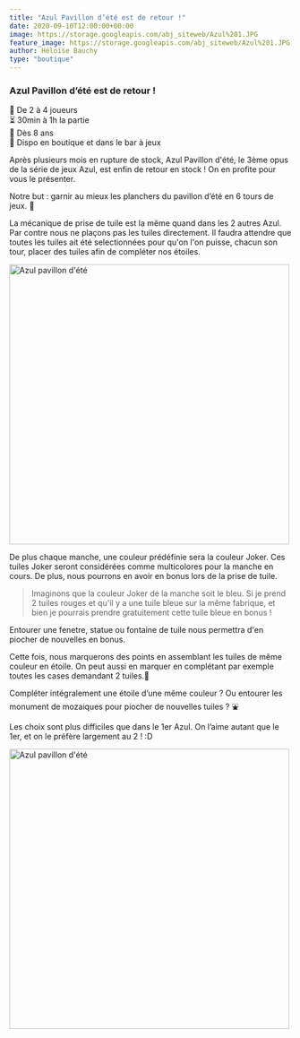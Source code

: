 ```yaml
---
title: "Azul Pavillon d’été est de retour !"
date: 2020-09-10T12:00:00+00:00
image: https://storage.googleapis.com/abj_siteweb/Azul%201.JPG
feature_image: https://storage.googleapis.com/abj_siteweb/Azul%201.JPG
author: Héloïse Bauchy
type: "boutique"
---
```

### Azul Pavillon d’été est de retour !

:busts_in_silhouette:  De 2 à 4 joueurs <br>
:hourglass_flowing_sand: 30min à 1h la partie <br>
:birthday: Dès 8 ans <br>
:game_die: Dispo en boutique et dans le bar à jeux <br>

Après plusieurs mois en rupture de stock, Azul Pavillon d'été, le 3ème opus de la série de jeux Azul, est enfin de retour en stock ! On en profite pour vous le présenter.

Notre but : garnir au mieux les planchers du pavillon d’été en 6 tours de jeux. :european_castle:

La mécanique de prise de tuile est la même quand dans les 2 autres Azul. Par contre nous ne plaçons pas les tuiles directement. Il faudra attendre que toutes les tuiles ait été selectionnées pour qu'on l'on puisse, chacun son tour, placer des tuiles afin de compléter nos étoiles.

<img src="https://storage.googleapis.com/abj_siteweb/Azul%202.JPG" alt="Azul pavillon d'été" width="500"/>

De plus chaque manche, une couleur prédéfinie sera la couleur Joker. Ces tuiles Joker seront considérées comme multicolores pour la manche en cours. De plus, nous pourrons en avoir en bonus lors de la prise de tuile.

> Imaginons que la couleur Joker de la manche soit le bleu. Si je prend 2 tuiles rouges et qu'il y a une tuile bleue sur la même fabrique, et bien je pourrais prendre gratuitement cette tuile bleue en bonus !

Entourer une fenetre, statue ou fontaine de tuile nous permettra d'en piocher de nouvelles en bonus.

Cette fois, nous marquerons des points en assemblant les tuiles de même couleur en étoile. On peut aussi en marquer en complétant par exemple toutes les cases demandant 2 tuiles.🌟

Compléter intégralement une étoile d’une même couleur ?
Ou entourer les monument de mozaiques pour piocher de nouvelles tuiles ? :fountain:

Les choix sont plus difficiles que dans le 1er Azul. On l’aime autant que le 1er, et on le préfère largement au 2 ! :D

<img src="https://storage.googleapis.com/abj_siteweb/Azul%203.JPG" alt="Azul pavillon d'été" width="500"/>
